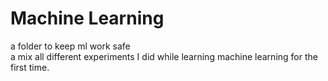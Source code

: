 # Machine Learning
 a folder to keep ml work safe
 <br>
 a mix all different experiments I did while learning machine learning for the first time.

